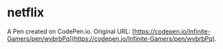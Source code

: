 # netflix

A Pen created on CodePen.io. Original URL: [https://codepen.io/Infinite-Gamers/pen/wvbrbPq](https://codepen.io/Infinite-Gamers/pen/wvbrbPq).

